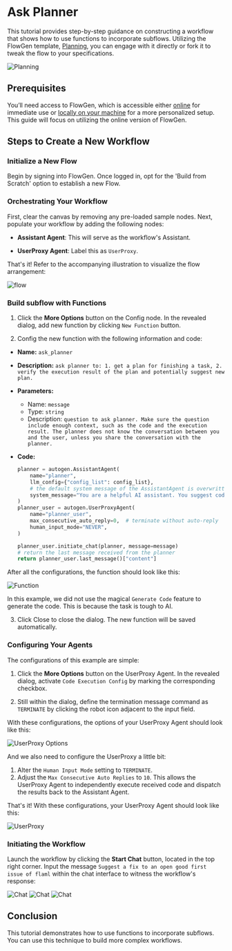 # Ask Planner

This tutorial provides step-by-step guidance on constructing a workflow that shows how to use functions to incorporate subflows. Utilizing the FlowGen template, [Planning](https://flowgen.app/gallery/hp0xjckf3qqp31j), you can engage with it directly or fork it to tweak the flow to your specifications.

![Planning](./img/template.png)

## Prerequisites

You’ll need access to FlowGen, which is accessible either [online](https://flowgen.app) for immediate use or [locally on your machine](https://docs.flowgen.app/docs/tutorials/getting-started) for a more personalized setup. This guide will focus on utilizing the online version of FlowGen.

## Steps to Create a New Workflow

### Initialize a New Flow

Begin by signing into FlowGen. Once logged in, opt for the 'Build from Scratch' option to establish a new Flow.

### Orchestrating Your Workflow

First, clear the canvas by removing any pre-loaded sample nodes. Next, populate your workflow by adding the following nodes:

- **Assistant Agent**: This will serve as the workflow's Assistant.

- **UserProxy Agent**: Label this as `UserProxy`.

That's it! Refer to the accompanying illustration to visualize the flow arrangement:

![flow](./img/flow.png)

### Build subflow with Functions

1. Click the **More Options** button on the Config node. In the revealed dialog, add new function by clicking `New Function` button.

2. Config the new function with the following information and code:

- **Name:** `ask_planner`
- **Description:** `ask planner to: 1. get a plan for finishing a task, 2. verify the execution result of the plan and potentially suggest new plan.`
- **Parameters:**
  - Name: `message`
  - Type: `string`
  - Description: `question to ask planner. Make sure the question include enough context, such as the code and the execution result. The planner does not know the conversation between you and the user, unless you share the conversation with the planner.`
- **Code:**

  ```python
  planner = autogen.AssistantAgent(
      name="planner",
      llm_config={"config_list": config_list},
      # the default system message of the AssistantAgent is overwritten here
      system_message="You are a helpful AI assistant. You suggest coding and reasoning steps for another AI assistant to accomplish a task. Do not suggest concrete code. For any action beyond writing code or reasoning, convert it to a step that can be implemented by writing code. For example, browsing the web can be implemented by writing code that reads and prints the content of a web page. Finally, inspect the execution result. If the plan is not good, suggest a better plan. If the execution is wrong, analyze the error and suggest a fix."
  )
  planner_user = autogen.UserProxyAgent(
      name="planner_user",
      max_consecutive_auto_reply=0,  # terminate without auto-reply
      human_input_mode="NEVER",
  )

  planner_user.initiate_chat(planner, message=message)
  # return the last message received from the planner
  return planner_user.last_message()["content"]

  ```

After all the configurations, the function should look like this:

![Function](./img/function.png)

In this example, we did not use the magical `Generate Code` feature to generate the code. This is because the task is tough to AI.

3. Click Close to close the dialog. The new function will be saved automatically.

### Configuring Your Agents

The configurations of this example are simple:

1. Click the **More Options** button on the UserProxy Agent. In the revealed dialog, activate `Code Execution Config` by marking the corresponding checkbox.

2. Still within the dialog, define the termination message command as `TERMINATE` by clicking the robot icon adjacent to the input field.

With these configurations, the options of your UserProxy Agent should look like this:

![UserProxy Options](./img/userproxy-options.png)

And we also need to configure the UserProxy a little bit:

1. Alter the `Human Input Mode` setting to `TERMINATE`.
2. Adjust the `Max Consecutive Auto Replies` to `10`. This allows the UserProxy Agent to independently execute received code and dispatch the results back to the Assistant Agent.

That's it! With these configurations, your UserProxy Agent should look like this:

![UserProxy](./img/userproxy.png)

### Initiating the Workflow

Launch the workflow by clicking the **Start Chat** button, located in the top right corner. Input the message `Suggest a fix to an open good first issue of flaml` within the chat interface to witness the workflow's response:

![Chat](./img/chat1.png)
![Chat](./img/chat2.png)
![Chat](./img/chat3.png)

## Conclusion

This tutorial demonstrates how to use functions to incorporate subflows. You can use this technique to build more complex workflows.
